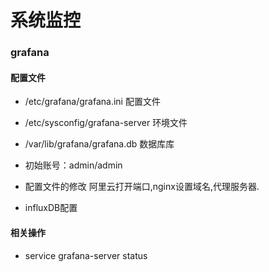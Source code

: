 # 系统监控
### grafana

#### 配置文件
- /etc/grafana/grafana.ini     配置文件
- /etc/sysconfig/grafana-server  环境文件
- /var/lib/grafana/grafana.db 数据库库

- 初始账号：admin/admin

- 配置文件的修改
  阿里云打开端口,nginx设置域名,代理服务器.

- influxDB配置
  


#### 相关操作
- service grafana-server status
